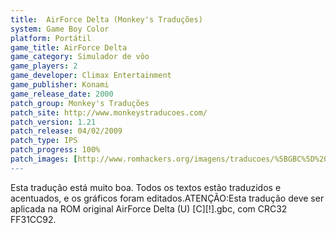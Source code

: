 ```yaml
---
title:  AirForce Delta (Monkey's Traduções)
system: Game Boy Color
platform: Portátil
game_title: AirForce Delta
game_category: Simulador de vôo
game_players: 2
game_developer: Climax Entertainment
game_publisher: Konami
game_release_date: 2000
patch_group: Monkey's Traduções
patch_site: http://www.monkeystraducoes.com/
patch_version: 1.21
patch_release: 04/02/2009
patch_type: IPS
patch_progress: 100%
patch_images: [http://www.romhackers.org/imagens/traducoes/%5BGBC%5D%20AirForce%20Delta%20-%20Monkey's%20Tradu%C3%A7%C3%B5es%20-%201.png,http://www.romhackers.org/imagens/traducoes/%5BGBC%5D%20AirForce%20Delta%20-%20Monkey's%20Tradu%C3%A7%C3%B5es%20-%202.png,http://www.romhackers.org/imagens/traducoes/%5BGBC%5D%20AirForce%20Delta%20-%20Monkey's%20Tradu%C3%A7%C3%B5es%20-%203.png]
---
```

Esta tradução está muito boa. Todos os textos estão traduzidos e acentuados, e os gráficos foram editados.ATENÇÃO:Esta tradução deve ser aplicada na ROM original AirForce Delta (U) [C][!].gbc, com CRC32 FF31CC92.